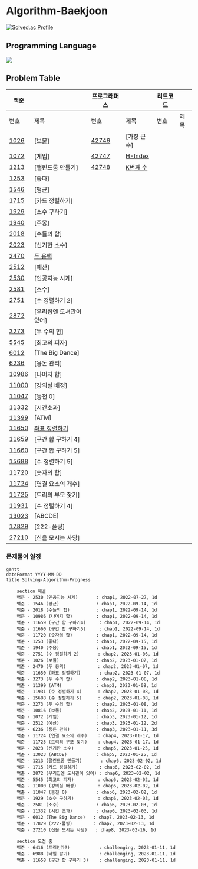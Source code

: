 # Algorithm-Baekjoon

[![Solved.ac Profile](http://mazassumnida.wtf/api/v2/generate_badge?boj=darkblose)](https://solved.ac/darkblose/)

## Programming Language

<img src="https://img.shields.io/badge/java-007396?style=for-the-badge&logo=java&logoColor=white">

## Problem Table

| 백준                                             |                                                                                                                                                | 프로그래머스                                                                   |                                                                                                                                 | 리트코드 |     |
|------------------------------------------------|------------------------------------------------------------------------------------------------------------------------------------------------|--------------------------------------------------------------------------|---------------------------------------------------------------------------------------------------------------------------------|------|-----|
| 번호                                             | 제목                                                                                                                                             | 번호                                                                       | 제목                                                                                                                              | 번호   | 제목  |
| [1026](https://www.acmicpc.net/problem/1026)   | [보물]                                                                                                                                           | [42746](https://school.programmers.co.kr/learn/courses/30/lessons/42746) | [가장 큰 수]                                                                                                                        |      |     |
| [1072](https://www.acmicpc.net/problem/1072)   | [게임]                                                                                                                                           | [42747](https://school.programmers.co.kr/learn/courses/30/lessons/42747) | [H-Index](https://github.com/Hell-O-Algorithm/Algorithm-Wiki/blob/main/Programmers/Ryeongee/Programmers%20(lv2)%20H-index.java) |      |     |
| [1213](https://www.acmicpc.net/problem/1213)   | [팰린드롬 만들기]                                                                                                                                     | [42748](https://school.programmers.co.kr/learn/courses/30/lessons/42748) | [K번째 수](https://github.com/Hell-O-Algorithm/Algorithm-Wiki/blob/main/Programmers/Ryeongee/K%EB%B2%88%EC%A7%B8%EC%88%98.java)    |      |     |
| [1253](https://www.acmicpc.net/problem/1253)   | [좋다]                                                                                                                                           |                                                                          |                                                                                                                                 |      |     |
| [1546](https://www.acmicpc.net/problem/1546)   | [평균]                                                                                                                                           |                                                                          |                                                                                                                                 |      |     |
| [1715](https://www.acmicpc.net/problem/1715)   | [카드 정렬하기]                                                                                                                                      |                                                                          |                                                                                                                                 |      |     |
| [1929](https://www.acmicpc.net/problem/1929)   | [소수 구하기]                                                                                                                                       |                                                                          |                                                                                                                                 |      |     |
| [1940](https://www.acmicpc.net/problem/1940)   | [주몽]                                                                                                                                           |                                                                          |                                                                                                                                 |      |     |
| [2018](https://www.acmicpc.net/problem/2018)   | [수들의 합]                                                                                                                                        |                                                                          |                                                                                                                                 |      |     |
| [2023](https://www.acmicpc.net/problem/2023)   | [신기한 소수]                                                                                                                                       |                                                                          |                                                                                                                                 |      |     |
| [2470](https://www.acmicpc.net/problem/2470)   | [두 용액](https://github.com/Hell-O-Algorithm/Algorithm-Wiki/blob/main/Baekjoon/Donghun/src/main/java/com/algorithm/baekjun/sort/No2470.java)     |                                                                          |                                                                                                                                 |      |     |
| [2512](https://www.acmicpc.net/problem/2512)   | [예산]                                                                                                                                           |                                                                          |                                                                                                                                 |      |     |
| [2530](https://www.acmicpc.net/problem/2530)   | [인공지능 시계]                                                                                                                                      |                                                                          |                                                                                                                                 |      |     |
| [2581](https://www.acmicpc.net/problem/2581)   | [소수]                                                                                                                                           |                                                                          |                                                                                                                                 |      |     |
| [2751](https://www.acmicpc.net/problem/2751)   | [수 정렬하기 2]                                                                                                                                     |                                                                          |                                                                                                                                 |      |     |
| [2872](https://www.acmicpc.net/problem/2872)   | [우리집엔 도서관이 있어]                                                                                                                                 |                                                                          |                                                                                                                                 |      |     |
| [3273](https://www.acmicpc.net/problem/3273)   | [두 수의 합]                                                                                                                                       |                                                                          |                                                                                                                                 |      |     |
| [5545](https://www.acmicpc.net/problem/5545)   | [최고의 피자]                                                                                                                                       |                                                                          |                                                                                                                                 |      |     |
| [6012](https://www.acmicpc.net/problem/6012)   | [The Big Dance]                                                                                                                                |                                                                          |                                                                                                                                 |      |     |
| [6236](https://www.acmicpc.net/problem/6236)   | [용돈 관리]                                                                                                                                        |                                                                          |                                                                                                                                 |      |     |
| [10986](https://www.acmicpc.net/problem/10986) | [나머지 합]                                                                                                                                        |                                                                          |                                                                                                                                 |      |     |
| [11000](https://www.acmicpc.net/problem/11000) | [강의실 배정]                                                                                                                                       |                                                                          |                                                                                                                                 |      |     |
| [11047](https://www.acmicpc.net/problem/11047) | [동전 0]                                                                                                                                         |                                                                          |                                                                                                                                 |      |     |
| [11332](https://www.acmicpc.net/problem/11332) | [시간초과]                                                                                                                                         |                                                                          |                                                                                                                                 |      |     |
| [11399](https://www.acmicpc.net/problem/11399) | [ATM]                                                                                                                                          |                                                                          |                                                                                                                                 |      |     |
| [11650](https://www.acmicpc.net/problem/11650) | [좌표 정렬하기](https://github.com/Hell-O-Algorithm/Algorithm-Wiki/blob/main/Baekjoon/Donghun/src/main/java/com/algorithm/baekjun/sort/No11650.java) |                                                                          |                                                                                                                                 |      |     |
| [11659](https://www.acmicpc.net/problem/11659) | [구간 합 구하기 4]                                                                                                                                   |                                                                          |                                                                                                                                 |      |     |
| [11660](https://www.acmicpc.net/problem/11660) | [구간 합 구하기 5]                                                                                                                                   |                                                                          |                                                                                                                                 |      |     |
| [15688](https://www.acmicpc.net/problem/15688) | [수 정렬하기 5]                                                                                                                                     |                                                                          |                                                                                                                                 |      |     |
| [11720](https://www.acmicpc.net/problem/11660) | [숫자의 합]                                                                                                                                        |                                                                          |                                                                                                                                 |      |     |
| [11724](https://www.acmicpc.net/problem/11724) | [연결 요소의 개수]                                                                                                                                    |                                                                          |                                                                                                                                 |      |     |
| [11725](https://www.acmicpc.net/problem/11725) | [트리의 부모 찾기]                                                                                                                                    |                                                                          |                                                                                                                                 |      |     |
| [11931](https://www.acmicpc.net/problem/11931) | [수 정렬하기 4]                                                                                                                                     |                                                                          |                                                                                                                                 |      |     |
| [13023](https://www.acmicpc.net/problem/13023) | [ABCDE]                                                                                                                                        |                                                                          |                                                                                                                                 |      |     |
| [17829](https://www.acmicpc.net/problem/17829) | [222-풀링]                                                                                                                                       |                                                                          |                                                                                                                                 |      |     |
| [27210](https://www.acmicpc.net/problem/27210) | [신을 모시는 사당]                                                                                                                                    |                                                                          |                                                                                                                                 |      |     |

### 문제풀이 일정

```mermaid
gantt
dateFormat YYYY-MM-DD
title Solving-Algorithm-Progress

    section 해결
    백준 - 2530 (인공지능 시계)       : chap1, 2022-07-27, 1d
    백준 - 1546 (평균)              : chap1, 2022-09-14, 1d
    백준 - 2018 (수들의 합)          : chap1, 2022-09-14, 1d
    백준 - 10986 (나머지 합)         : chap1, 2022-09-14, 1d
    백준 - 11659 (구간 합 구하기4)     : chap1, 2022-09-14, 1d
    백준 - 11660 (구간 합 구하기5)     : chap1, 2022-09-14, 1d
    백준 - 11720 (숫자의 합)         : chap1, 2022-09-14, 1d
    백준 - 1253 (좋다)              : chap1, 2022-09-15, 1d
    백준 - 1940 (주몽)              : chap1, 2022-09-15, 1d
    백준 - 2751 (수 정렬하기 2)       : chap2, 2023-01-06, 1d
    백준 - 1026 (보물)              : chap2, 2023-01-07, 1d
    백준 - 2470 (두 용액)            : chap2, 2023-01-07, 1d
    백준 - 11650 (좌표 정렬하기)       : chap2, 2023-01-07, 1d
    백준 - 3273 (두 수의 합)         : chap2, 2023-01-08, 1d
    백준 - 11399 (ATM)             : chap2, 2023-01-08, 1d
    백준 - 11931 (수 정렬하기 4)      : chap2, 2023-01-08, 1d
    백준 - 15688 (수 정렬하기 5)      : chap2, 2023-01-08, 1d
    백준 - 3273 (두 수의 합)         : chap2, 2023-01-08, 1d
    백준 - 10816 (보물)             : chap2, 2023-01-11, 1d
    백준 - 1072 (게임)              : chap3, 2023-01-12, 1d
    백준 - 2512 (예산)              : chap3, 2023-01-12, 2d
    백준 - 6236 (용돈 관리)          : chap3, 2023-01-11, 3d
    백준 - 11724 (연결 요소의 개수)    : chap4, 2023-01-17, 1d
    백준 - 11725 (트리의 부모 찾기)    : chap4, 2023-01-17, 1d
    백준 - 2023 (신기한 소수)         : chap5, 2023-01-25, 1d
    백준 - 13023 (ABCDE)           : chap5, 2023-01-25, 1d
    백준 - 1213 (팰린드롬 만들기)       : chap6, 2023-02-02, 1d
    백준 - 1715 (카드 정렬하기)        : chap6, 2023-02-02, 1d
    백준 - 2872 (우리집엔 도서관이 있어) : chap6, 2023-02-02, 1d
    백준 - 5545 (최고의 피자)         : chap6, 2023-02-02, 1d
    백준 - 11000 (강의실 배정)        : chap6, 2023-02-02, 1d
    백준 - 11047 (동전 0)           : chap6, 2023-02-02, 1d
    백준 - 1929 (소수 구하기)         : chap6, 2023-02-03, 1d
    백준 - 2581 (소수)              : chap6, 2023-02-03, 1d
    백준 - 11332 (시간 초과)         : chap6, 2023-02-03, 1d
    백준 - 6012 (The Big Dance)   : chap7, 2023-02-13, 1d
    백준 - 17829 (222-풀링)        : chap7, 2023-02-13, 1d
    백준 - 27210 (신을 모시는 사당)   : chap8, 2023-02-16, 1d
    
    section 도전 중
    백준 - 6416 (트리인가?)           : challenging, 2023-01-11, 1d
    백준 - 6988 (타일 밟기)           : challenging, 2023-01-11, 1d
    백준 - 11658 (구간 합 구하기 3)    : challenging, 2023-01-11, 1d
```
